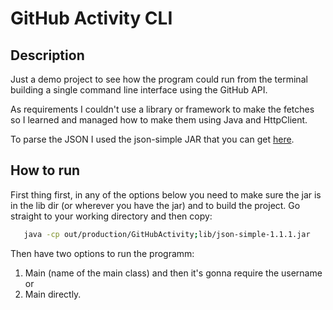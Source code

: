# GitHub Activity CLI

## Description

Just a demo project to see how the program could run from the terminal building a single command line interface using the GitHub API.

As requirements I couldn't use a library or framework to make the fetches so I learned and managed how to make them using Java and HttpClient.

To parse the JSON I used the json-simple JAR that you can get [here](https://code.google.com/archive/p/json-simple/downloads).

## How to run

First thing first, in any of the options below you need to make sure the jar is in the lib dir (or wherever you have the jar) and to build the project.
Go straight to your working directory and then copy:

```bash
   java -cp out/production/GitHubActivity;lib/json-simple-1.1.1.jar
```

Then have two options to run the programm:

1. Main (name of the main class) and then it's gonna require the username or
2. Main <username> directly.
